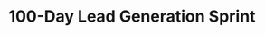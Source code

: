---
title: "100-Day Lead Generation Sprint"
description: "Build a predictable lead generation system that delivers 5+ qualified leads per month through systematic daily execution and weekly optimization."

sections:
  - type: "content"
    class: "about"
    content: |
      ## Are You Tired of Unpredictable Lead Flow?
      
      If you're a business owner or consultant, you already know the struggle:
      
      - Feast or famine cycles that keep you stressed about next month's pipeline
      - Spending hours on marketing activities that don't produce consistent results
      - Knowing what to do but struggling with consistent execution and optimization
      
      You're not alone. Most professional service businesses have the knowledge but lack the systematic approach to turn that knowledge into predictable results.
      **That changes in the next 100 days.**

  - type: "highlight"
    class: "about alt-bg"
    title: "What is the 100-Day Lead Generation Sprint?"
    description: "An intensive 100-day program where we'll build and optimize your complete lead generation system through daily execution, weekly strategy sessions, and systematic improvements. The goal: 5+ qualified leads every month."
    button:
      text: "Join the Sprint"
      url: "#pricing"

  - type: "checklist"
    class: "about"
    header:
      title: "What You'll Build During the 100 Days"
    items:
      - "A complete lead generation system tailored to your business and target market"
      - "Systematic daily execution routines that compound into predictable results"
      - "Optimized messaging and positioning that resonates with your ideal clients"
      - "Automated follow-up sequences that nurture prospects into qualified leads"
      - "Performance tracking and optimization processes for continuous improvement"

  - type: "grid"
    class: "services alt-bg"
    header:
      title: "Why This Works (And Why You'll Love It)"
      subtitle: "This isn't theory or motivation. It's 100 days of systematic execution with proven frameworks."
    items:
      - icon: "icon-target"
        title: "Daily Focus"
        description: "Just 30 minutes daily with clear, actionable tasks."
      - icon: "icon-chart"
        title: "Weekly Optimization"
        description: "1-hour strategy sessions to refine and improve performance."
      - icon: "icon-handshake"
        title: "Personal Guidance"
        description: "Direct access to coaching and support throughout the journey."
      - icon: "icon-robot"
        title: "Systematic Approach"
        description: "Proven frameworks that work regardless of your industry."

  - type: "stats"
    class: "services"
    header:
      title: "Program Structure"
    items:
      - number: "30min"
        label: "Daily Commitment"
        description: "Monday-Friday task sequences"
      - number: "1hr"
        label: "Weekly Strategy"
        description: "Every Saturday planning session"
      - number: "100"
        label: "Days to Freedom"
        description: "System to get 10+ leads/month"

  - type: "value-stack"
    class: "services alt-bg"
    title: "Everything Included (Worth ₹1,25,000+)"
    items:
      - description: "Complete Lead Generation System Setup & Strategy"
      - description: "Daily Task Sequences & Execution Framework"
      - description: "Weekly 1-on-1 Strategy & Optimization Sessions"
      - description: "Custom Messaging & Positioning Development"
      - description: "Automated Follow-up Systems & Templates"
      - description: "Performance Tracking & Analytics Setup"

  - type: "guarantee"
    class: "testimonials"
    title: "100% Results Guarantee"
    description: "If you follow the daily execution plan for 100 days and don't generate at least 5 qualified leads by day 90, we'll work with you for an additional 60 days at no extra cost until you achieve consistent monthly lead flow. Your success is guaranteed."

  - type: "timeline"
    class: "approach"
    header:
      title: "Your 100-Day Transformation"
    items:
      - number: "1"
        title: "Days 1-30: Foundation & Setup"
        description: "Build your complete lead generation system from the ground up. Daily tasks focus on system creation, initial outreach, and establishing baseline performance metrics."
      - number: "2"
        title: "Days 31-60: Optimization & Refinement"
        description: "Test and optimize every element of your system. Daily activities include A/B testing messages, refining targeting, and scaling successful approaches."
      - number: "3"
        title: "Days 61-100: Predictable Results"
        description: "Achieve consistent lead flow and prepare for long-term success. Focus on automation, advanced strategies, and building sustainable growth systems."

  - type: "stats"
    class: "services alt-bg"
    header:
      title: "Program Investment & Details"
    items:
      - number: "₹45,000"
        label: "Complete Program"
        description: "One-time investment for 100 days"
      - number: "30min"
        label: "Daily Commitment"
        description: "Monday-Friday execution tasks"
      - number: "10"
        label: "Spots Available"
        description: "Limited enrollment per cohort"

  - type: "content"
    class: "about"
    content: |
      ## Transform Your Business with Systematic Lead Generation
      
      This intensive program is designed for professional service businesses, consultants, and agencies who are ready to build a predictable lead generation system through consistent daily execution and strategic optimization.

  - type: "grid"
    class: "services alt-bg"
    header:
      title: "What's Included in the Sprint"
    grid_class: "grid-2"
    items:
      - title: "Daily Execution Framework"
        description: |
          **30 minutes/day, Monday-Friday**
          - Step-by-step daily tasks customized to your business
          - Progressive system building that creates momentum
          - Direct WhatsApp support and guidance
          - Clear accountability and progress tracking
      - title: "Weekly Strategy Sessions"
        description: |
          **1 hour every week**
          - Personal 1-on-1 strategy and optimization calls
          - Performance analysis and data-driven adjustments
          - Problem-solving and advanced tactics
          - Weekly planning and goal setting

  - type: "features"
    class: "audience"
    header:
      title: "Perfect for These Businesses"
      subtitle: "This intensive program is designed specifically for professional service providers who are ready for systematic growth."
    items:
      - title: "Professional Services"
        description: "Consultants, agencies, law firms, accounting practices—businesses that sell expertise and need consistent client flow."
      - title: "Tech-Enabled Services"
        description: "SaaS companies, IT service providers, digital agencies—businesses ready to scale their lead generation systematically."
      - title: "Growing Teams"
        description: "Companies with established services but inconsistent lead flow—ready to build predictable growth systems."
        highlight: true

  - type: "grid"
    class: "audience alt-bg"
    header:
      title: "Who This Is (and Isn't) For"
    grid_class: "grid-2"
    items:
      - title: "✅ Perfect if you:"
        description: |
          - Have established services but inconsistent lead flow
          - Can commit 30 minutes daily for systematic execution
          - Want predictable monthly lead generation
          - Prefer proven systems over random marketing tactics
          - Are willing to follow a structured process
      - title: "❌ Skip this if you:"
        description: |
          - Want someone else to do all the work for you
          - Can't commit to daily consistent action for 100 days
          - Are looking for overnight magic solutions
          - Don't have established services to promote
          - Expect results without systematic effort

pricing:
  amount: "₹49,000"
  commitment: "One-time investment for complete 100-day program"
  spots: 5
  cohort_based: true

program:
  duration: "100 days"
  daily_commitment: "30 minutes"
  weekly_sessions: "1 hour (1-on-1)"
  communication: "WhatsApp support + weekly strategy calls"

guarantee:
  title: "100% Results Guarantee"
  description: "If you follow the daily execution plan for 100 days and don't generate at least 5 qualified leads by day 90, we'll work with you for an additional 60 days at no extra cost until you achieve consistent monthly lead flow."

target_results:
  primary: "5+ qualified leads per month"
  secondary: "Predictable lead generation system"
  timeline: "Within 100 days"
---